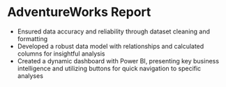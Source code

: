 # AdventureWorks Report

- Ensured data accuracy and reliability through dataset cleaning and
  formatting
- Developed a robust data model with relationships and calculated
  columns for insightful analysis
- Created a dynamic dashboard with Power BI, presenting key business
  intelligence and utilizing buttons for quick navigation to specific
  analyses

